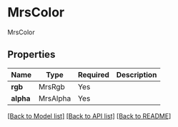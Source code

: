 # MrsColor

MrsColor

## Properties
| Name | Type | Required | Description |
| ------------ | ------------- | ------------- | ------------- |
**rgb** | MrsRgb | Yes |  |
**alpha** | MrsAlpha | Yes |  |


[[Back to Model list]](../../../../README.md#models-v1-link) [[Back to API list]](../../../../README.md#apis-v1-link) [[Back to README]](../../../../README.md)
